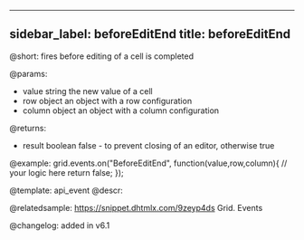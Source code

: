 
---
sidebar_label: beforeEditEnd
title: beforeEditEnd
---          

@short: fires before editing of a cell is completed
	
@params:
- value			string		the new value of a cell
- row			object		an object with a row configuration
- column		object		an object with a column configuration


@returns:
- result	boolean		false - to prevent closing of an editor, otherwise true


@example:
grid.events.on("BeforeEditEnd", function(value,row,column){
	// your logic here
    return false;
});


@template:	api_event
@descr:




@relatedsample:
https://snippet.dhtmlx.com/9zeyp4ds	Grid. Events	

@changelog: added in v6.1

